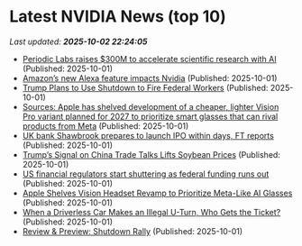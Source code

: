 # Latest NVIDIA News (top 10)
_Last updated: **2025-10-02 22:24:05**_

- [Periodic Labs raises $300M to accelerate scientific research with AI](https://siliconangle.com/2025/10/01/periodic-labs-raises-300m-accelerate-scientific-research-ai/) (Published: 2025-10-01)
- [Amazon’s new Alexa feature impacts Nvidia](https://biztoc.com/x/9f7f13bc68fd34f4) (Published: 2025-10-01)
- [Trump Plans to Use Shutdown to Fire Federal Workers](https://biztoc.com/x/76b37aa571f1db82) (Published: 2025-10-01)
- [Sources: Apple has shelved development of a cheaper, lighter Vision Pro variant planned for 2027 to prioritize smart glasses that can rival products from Meta](https://biztoc.com/x/5b319fb34fecb9b1) (Published: 2025-10-01)
- [UK bank Shawbrook prepares to launch IPO within days, FT reports](https://biztoc.com/x/de394e862cc18b10) (Published: 2025-10-01)
- [Trump’s Signal on China Trade Talks Lifts Soybean Prices](https://biztoc.com/x/4cc6510dae4f24e0) (Published: 2025-10-01)
- [US financial regulators start shuttering as federal funding runs out](https://biztoc.com/x/94333372fa706564) (Published: 2025-10-01)
- [Apple Shelves Vision Headset Revamp to Prioritize Meta-Like AI Glasses](https://biztoc.com/x/63da37611e6386ec) (Published: 2025-10-01)
- [When a Driverless Car Makes an Illegal U-Turn, Who Gets the Ticket?](https://biztoc.com/x/2bdf420222842d48) (Published: 2025-10-01)
- [Review & Preview: Shutdown Rally](https://biztoc.com/x/0435ab8c7a09a7b4) (Published: 2025-10-01)
